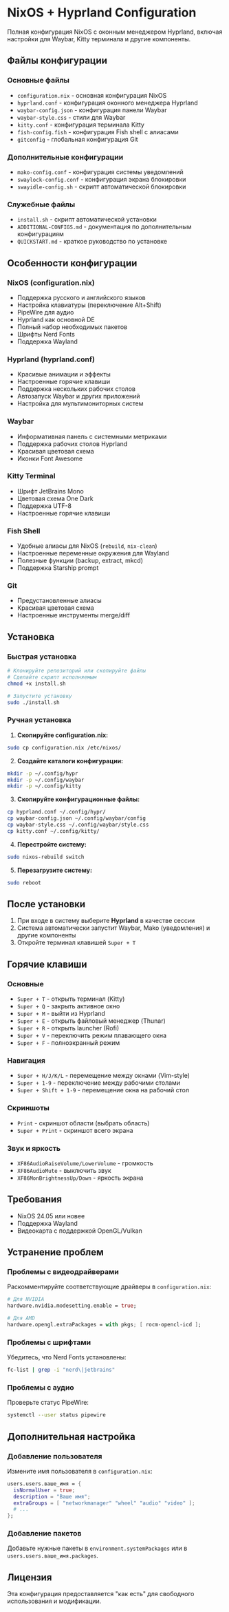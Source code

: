 # NixOS + Hyprland Configuration

Полная конфигурация NixOS с оконным менеджером Hyprland, включая настройки для Waybar, Kitty терминала и другие компоненты.

## Файлы конфигурации

### Основные файлы
- `configuration.nix` - основная конфигурация NixOS
- `hyprland.conf` - конфигурация оконного менеджера Hyprland
- `waybar-config.json` - конфигурация панели Waybar
- `waybar-style.css` - стили для Waybar
- `kitty.conf` - конфигурация терминала Kitty
- `fish-config.fish` - конфигурация Fish shell с алиасами
- `gitconfig` - глобальная конфигурация Git

### Дополнительные конфигурации
- `mako-config.conf` - конфигурация системы уведомлений
- `swaylock-config.conf` - конфигурация экрана блокировки
- `swayidle-config.sh` - скрипт автоматической блокировки

### Служебные файлы
- `install.sh` - скрипт автоматической установки
- `ADDITIONAL-CONFIGS.md` - документация по дополнительным конфигурациям
- `QUICKSTART.md` - краткое руководство по установке

## Особенности конфигурации

### NixOS (configuration.nix)
- Поддержка русского и английского языков
- Настройка клавиатуры (переключение Alt+Shift)
- PipeWire для аудио
- Hyprland как основной DE
- Полный набор необходимых пакетов
- Шрифты Nerd Fonts
- Поддержка Wayland

### Hyprland (hyprland.conf)
- Красивые анимации и эффекты
- Настроенные горячие клавиши
- Поддержка нескольких рабочих столов
- Автозапуск Waybar и других приложений
- Настройка для мультимониторных систем

### Waybar
- Информативная панель с системными метриками
- Поддержка рабочих столов Hyprland
- Красивая цветовая схема
- Иконки Font Awesome

### Kitty Terminal
- Шрифт JetBrains Mono
- Цветовая схема One Dark
- Поддержка UTF-8
- Настроенные горячие клавиши

### Fish Shell
- Удобные алиасы для NixOS (`rebuild`, `nix-clean`)
- Настроенные переменные окружения для Wayland
- Полезные функции (backup, extract, mkcd)
- Поддержка Starship prompt

### Git
- Предустановленные алиасы
- Красивая цветовая схема
- Настроенные инструменты merge/diff

## Установка

### Быстрая установка
```bash
# Клонируйте репозиторий или скопируйте файлы
# Сделайте скрипт исполняемым
chmod +x install.sh

# Запустите установку
sudo ./install.sh
```

### Ручная установка

1. **Скопируйте configuration.nix:**
```bash
sudo cp configuration.nix /etc/nixos/
```

2. **Создайте каталоги конфигурации:**
```bash
mkdir -p ~/.config/hypr
mkdir -p ~/.config/waybar
mkdir -p ~/.config/kitty
```

3. **Скопируйте конфигурационные файлы:**
```bash
cp hyprland.conf ~/.config/hypr/
cp waybar-config.json ~/.config/waybar/config
cp waybar-style.css ~/.config/waybar/style.css
cp kitty.conf ~/.config/kitty/
```

4. **Перестройте систему:**
```bash
sudo nixos-rebuild switch
```

5. **Перезагрузите систему:**
```bash
sudo reboot
```

## После установки

1. При входе в систему выберите **Hyprland** в качестве сессии
2. Система автоматически запустит Waybar, Mako (уведомления) и другие компоненты
3. Откройте терминал клавишей `Super + T`

## Горячие клавиши

### Основные
- `Super + T` - открыть терминал (Kitty)
- `Super + Q` - закрыть активное окно
- `Super + M` - выйти из Hyprland
- `Super + E` - открыть файловый менеджер (Thunar)
- `Super + R` - открыть launcher (Rofi)
- `Super + V` - переключить режим плавающего окна
- `Super + F` - полноэкранный режим

### Навигация
- `Super + H/J/K/L` - перемещение между окнами (Vim-style)
- `Super + 1-9` - переключение между рабочими столами
- `Super + Shift + 1-9` - перемещение окна на рабочий стол

### Скриншоты
- `Print` - скриншот области (выбрать область)
- `Super + Print` - скриншот всего экрана

### Звук и яркость
- `XF86AudioRaiseVolume/LowerVolume` - громкость
- `XF86AudioMute` - выключить звук
- `XF86MonBrightnessUp/Down` - яркость экрана

## Требования

- NixOS 24.05 или новее
- Поддержка Wayland
- Видеокарта с поддержкой OpenGL/Vulkan

## Устранение проблем

### Проблемы с видеодрайверами
Раскомментируйте соответствующие драйверы в `configuration.nix`:
```nix
# Для NVIDIA
hardware.nvidia.modesetting.enable = true;

# Для AMD
hardware.opengl.extraPackages = with pkgs; [ rocm-opencl-icd ];
```

### Проблемы с шрифтами
Убедитесь, что Nerd Fonts установлены:
```bash
fc-list | grep -i "nerd\|jetbrains"
```

### Проблемы с аудио
Проверьте статус PipeWire:
```bash
systemctl --user status pipewire
```

## Дополнительная настройка

### Добавление пользователя
Измените имя пользователя в `configuration.nix`:
```nix
users.users.ваше_имя = {
  isNormalUser = true;
  description = "Ваше имя";
  extraGroups = [ "networkmanager" "wheel" "audio" "video" ];
  # ...
};
```

### Добавление пакетов
Добавьте нужные пакеты в `environment.systemPackages` или в `users.users.ваше_имя.packages`.

## Лицензия

Эта конфигурация предоставляется "как есть" для свободного использования и модификации.
